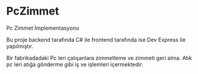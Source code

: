 # PcZimmet
 Pc Zimmet İmplementasyonu


Bu proje backend tarafında C# ile frontend tarafında ise Dev Express ile yapılmıştır. 

Bir fabrikadadaki Pc leri çalışanlara zimmetleme ve zimmeti geri alma. 
Atık pc leri atığa gönderme gibi iş ve işlemleri içermektedir.
